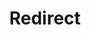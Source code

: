 ﻿---
layout: src/layouts/Redirect.astro
title: Redirect
redirect: https://yamldoc.liuyan.wang/docs/octopus-rest-api/tentacle.exe-command-line
pubDate:  2023-01-01
navSearch: false
navSitemap: false
navMenu: false
---
